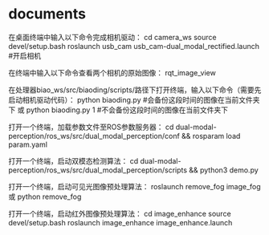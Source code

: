 # documents

在桌面终端中输入以下命令完成相机驱动：
cd camera_ws
source devel/setup.bash
roslaunch usb_cam usb_cam-dual_modal_rectified.launch #开启相机


在终端中输入以下命令查看两个相机的原始图像：
rqt_image_view


在处理器biao_ws/src/biaoding/scripts/路径下打开终端，输入以下命令（需要先启动相机驱动代码）：
python biaoding.py    #会备份这段时间的图像在当前文件夹下
或
python biaoding.py 1  #不会备份这段时间的图像在当前文件夹下


打开一个终端，加载参数文件至ROS参数服务器：
cd dual-modal-perception/ros_ws/src/dual_modal_perception/conf && rosparam load param.yaml

打开一个终端，启动双模态检测算法：
cd dual-modal-perception/ros_ws/src/dual_modal_perception/scripts && python3 demo.py


打开一个终端，启动可见光图像预处理算法：
roslaunch remove_fog image_fog
或
python remove_fog

打开一个终端，启动红外图像预处理算法：
cd image_enhance
source devel/setup.bash
roslaunch image_enhance image_enhance.launch
